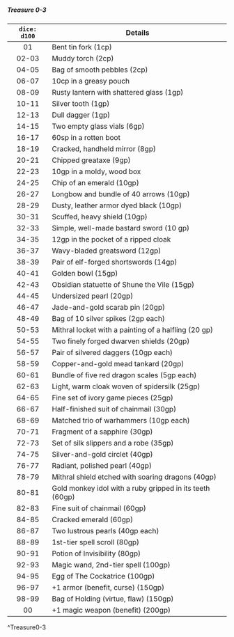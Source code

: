 ##### Treasure 0-3
| `dice: d100` | **Details**                                              |
|:------------:| -------------------------------------------------------- |
|      01      | Bent tin fork (1cp)                                      |
|    02-03     | Muddy torch (2cp)                                        |
|    04-05     | Bag of smooth pebbles (2cp)                              |
|    06-07     | 10cp in a greasy pouch                                   |
|    08-09     | Rusty lantern with shattered glass (1gp)                 |
|    10-11     | Silver tooth (1gp)                                       |
|    12-13     | Dull dagger (1gp)                                        |
|    14-15     | Two empty glass vials (6gp)                              |
|    16-17     | 60sp in a rotten boot                                    |
|    18-19     | Cracked, handheld mirror (8gp)                           |
|    20-21     | Chipped greataxe (9gp)                                   |
|    22-23     | 10gp in a moldy, wood box                                |
|    24-25     | Chip of an emerald (10gp)                                |
|    26-27     | Longbow and bundle of 40 arrows (10gp)                   |
|    28-29     | Dusty, leather armor dyed black (10gp)                   |
|    30-31     | Scuffed, heavy shield (10gp)                             |
|    32-33     | Simple, well-made bastard sword (10 gp)                  |
|    34-35     | 12gp in the pocket of a ripped cloak                     |
|    36-37     | Wavy-bladed greatsword (12gp)                            |
|    38-39     | Pair of elf-forged shortswords (14gp)                    |
|    40-41     | Golden bowl (15gp)                                       |
|    42-43     | Obsidian statuette of Shune the Vile (15gp)              |
|    44-45     | Undersized pearl (20gp)                                  |
|    46-47     | Jade-and-gold scarab pin (20gp)                          |
|    48-49     | Bag of 10 silver spikes (2gp each)                       |
|    50-53     | Mithral locket with a painting of a halfling (20 gp)     |
|    54-55     | Two finely forged dwarven shields (20gp)                 |
|    56-57     | Pair of silvered daggers (10gp each)                     |
|    58-59     | Copper-and-gold mead tankard (20gp)                      |
|    60-61     | Bundle of five red dragon scales (5gp each)              |
|    62-63     | Light, warm cloak woven of spidersilk (25gp)             |
|    64-65     | Fine set of ivory game pieces (25gp)                     |
|    66-67     | Half-finished suit of chainmail (30gp)                   |
|    68-69     | Matched trio of warhammers (10gp each)                   |
|    70-71     | Fragment of a sapphire (30gp)                            |
|    72-73     | Set of silk slippers and a robe (35gp)                   |
|    74-75     | Silver-and-gold circlet (40gp)                           |
|    76-77     | Radiant, polished pearl (40gp)                           |
|    78-79     | Mithral shield etched with soaring dragons (40gp)        |
|    80-81     | Gold monkey idol with a ruby gripped in its teeth (60gp) |
|    82-83     | Fine suit of chainmail (60gp)                            |
|    84-85     | Cracked emerald (60gp)                                   |
|    86-87     | Two lustrous pearls (40gp each)                          |
|    88-89     | 1st-tier spell scroll (80gp)                             |
|    90-91     | Potion of Invisibility (80gp)                            |
|    92-93     | Magic wand, 2nd-tier spell (100gp)                       |
|    94-95     | Egg of The Cockatrice (100gp)                            |
|    96-97     | +1 armor (benefit, curse) (150gp)                        |
|    98-99     | Bag of Holding (virtue, flaw) (150gp)                    |
|      00      | +1 magic weapon (benefit) (200gp)                        |
^Treasure0-3
